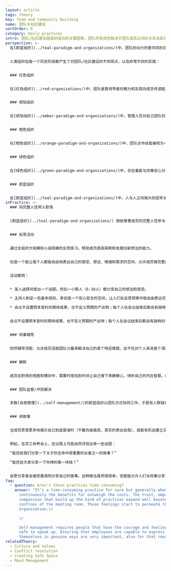 ```yaml
---
layout: article
tags: theory
key: Team and Community Building
name: 团队与社区建设
sortOrder: 8
category: Daily practices
intro: 团队/社区建设是组织成功的关键因素。团队的有效性取决于团队成员之间的关系及其对团队集体意识的赞赏感激和理解。本节介绍加强团队内部连接纽带的不同努力和方法。
perspective: >-
  在[蔚蓝组织](../teal-paradigm-and-organizations/)中，团队的动力的是共同的目标、高度的意识水平以及员工之间的强大纽带关系。成员共创并共享美好。成员的弱点不是被视为缺陷，而是一种有用的敏感性，一种可以帮助团队在不需要主管或经理监督的情况下，自主学习和成长所必须的感应能力。人性内在的紧张情绪可以自由的浮现表达出来，并在团队心灵中得到解决。随着组织走向蔚蓝，人与人之间的纽带越来越紧密，越来越开放。


  人类组织在每一个历史阶段都产生了对团队/社区建设的不同观点，以及非常不同的实践：


  ### 红色组织


  在[红色组织](../red-organizations/)中，团队是靠领导者的魅力和及其向成员传递能量和目标的能力来维持。领袖的力量和权力保护着本社区，减少对外界威胁的恐惧和担忧。


  ### 琥珀组织


  在[琥珀组织](../amber-paradigm-and-organizations/)中，管理人员对自己团队的成果负责。他们会给出指示，明确的参数、过程和政策来指导决策。团队效率通常取决于其管理者以清晰而实际的方式传达目标的能力。通常认为不需要双向交流。员工通常对自己的组织有强烈的归属感，并会在同事群体中形成紧密的纽带关系。人们通常与组织中同一级别的人进行社交。


  ### 橙色组织


  在[橙色组织](../orange-paradigm-and-organizations/)中，团队合作技能被视为一种有助于提高员工绩效和生产力的方法。橙色组织经常推广团队建设活动，并将其融入公司结构中。团队建设被认为是一种竞争活动。这些活动有时旨在提供强烈的情感体验（面对挑战、极限运动、聚会等），以此强化人们的纽带关系。团建经常会包括学会理解人的各种不同性格类型，以便让成员学会包容，为了团队的利益而调整自己的行为。


  ### 绿色组织


  在[绿色组织](../green-paradigm-and-organizations/)中，存在着能与同事安心分享私人情感和情绪的空间。经常组织娱乐和社交活动，增进人们的相互了解。这些努力能增加同事之间的理解和信任。团队建设的另一个目标是，通过自下而上的流程来支持共享价值观和目标愿景的发展。团队或社区建设活动通常由人力资源部推动。绿色组织作为社会责任战略的一部分，还经常投资进行外部环境社区参与和社区建设活动。


  ### 蔚蓝组织


  在[蔚蓝组织](../teal-paradigm-and-organizations/)中，人与人之间强大的纽带关系带来的力量，往往会培育出一个激励倾听集体智慧的环境。每个人都以自己的方式做出贡献，都认识到当团队繁荣时，自己自然就会茁壮成长。鼓励人们全身心投入工作，在一个值得信赖的环境中自由而放心的分享自己的性格弱点、想法和优势。蔚蓝组织采用的实践流程能支持开放而信任的沟通，激励职场的创造力。也经常成员鼓励花时间静下来，通过冥想或静默练习来反思而提升内在自我。
inPractice: >-
  ### 将完整人性带入职场


  [蔚蓝组织](../teal-paradigm-and-organizations/) 鼓励尊重成员的完整人性参与实践和工作。人的感情、思想、身体侧面，有时还包括灵魂侧面都得到尊重和培育。通过开发团队的共同语言来支撑纽带关系，成员用这种特殊而安全的语言来表达自己的感情和思想。蔚蓝组织通过创建和维护[安全而开放的职场](../safe-space/)来支持社区和团队建设。鼓励通过集体反思活动来发展集体智慧。团队建设已经成为这些组织日常工作的有机部分，而不再是“团队外出日”的刻意单独活动。


  ### 反思活动


  通过全组织大规模和小组规模的反思练习，帮助成员提高探索和发展创新想法的能力。


  创造一个能让每个人都能自由地表达自己的感受、想法、情绪和需求的空间，允许成员做完整而真实的自己并更好的理解他人。人们学会从人性的角度去看待对方，即从接纳对方的人性固有优缺点角度，中立的看待对方。


  活动案例：


  * 某人选择并提出一个话题。然后一小群人（6-10人）都分享自己的想法和感受。

  * 主持人制定一些基本规则，来创造一个安心安全的空间，让人们在反思探索中能自由表达完整人性的真实和脆弱。

  * 会议不设置照本宣科的期待成果，也不定义预期的产出物；每个人在会议结束后都会有独特的个人学习收获。


  会议不设置照本宣科的期待成果，也不定义预期的产出物；每个人在会议结束后都会有独特的个人学习收获。


  ### 同事辅导


  同侪辅导流程，允许成员汲取团队力量来解决自己的某个特定难题。这不仅对个人来说是个深刻滋养的成长过程，团队也通过分享智慧和知识而获得强化纽带关系的体验。


  ### 静默


  成员在职场的喧嚣和嘈杂中，需要时常找到时间让自己慢下来静静心，倾听自己的内在智慧。蔚蓝组织支持职场的觉察和静默瞬间。[桑楚](http://www.soundstrue.com/)或[海利格菲尔德](http://www.heiligenfeld.de/)等组织，都提供正式的静默或冥想的空间和时间，有时是在一天开始的时候，有时则是在工作日中的某个时候。在群体静默中的协作体验能给同事关系赋予一种特殊的内在连接感。静默催化一种新的觉察和正念水平，因不是在听同事的口头话语，而是在聆听其临在，感受和内在意图（心灵沟通）。


  ### 团队监督/冲突解决


  多数[自我管理](../self-management/)的蔚蓝组织以团队方式协同工作，于是有人群就有冲突，这总会带来紧张感。在团队中，成员会遇到各种不同风格、偏好和信仰体系的同事。我们选择积极面对并尝试解决这些问题，而不是习惯性的掩盖紧张局势。这会促进相关人员的身心成长。通过有效而相互尊重的方式分享紧张关系和感受，让大家为了组织的利益而积极的识别和解决问题。[冲突解决](../conflict-resolution/)的技能通常是提高团队合作效率的必要条件。其实外在冲突如此，个人的内在冲突也是如此，相辅相成。


  ### 讲故事


  当成员愿意更多地揭示自己到底是谁时（不戴伪装面具，真实的表达自我），就能有机会建立深厚、丰富而有意义的人际关系。讲故事对此很有帮助。蔚蓝把讲故事融入各种重复性活动。


  例如，在员工休养会上，在议程上可能自然浮现出来一些话题：

  “能否给我们分享一下关于你生命中很重要的长者之一的故事？”

  “能否给大家分享一下你挣的第一块钱？”


  自愿分享者会接受邀请而分享自己的故事。这种做法虽然很简单，但是能允许人们与同事分享一个强化纽带和信任的决定性时刻。也可以将这些提问穿插在招聘，入职流程，培训讲座，年度评估，员工旅行，以及组织全体参与的大规模活动（比如赞赏会，U定理，开放空间，世界咖啡馆等）中。
faq:
  - question: Aren't these practices time consuming?
    answer: "It’s a time-consuming practice for sure but generally when done
      continuously the benefits far outweigh the costs. The trust, empathy, and
      compassion that build up the kind of practices expand well beyond the
      confines of the meeting room. These feelings start to permeate the whole
      organization.\r

      \r

      Self-management requires people that have the courage and feeling
      safe to speak up. Ensuring that employees are capable to express
      themselves in genuine ways are very important, also for that reason."
relatedTheory:
  - Culture and Values
  - Conflict resolution
  - Creating Safe Space
  - Mood Management
---
```

